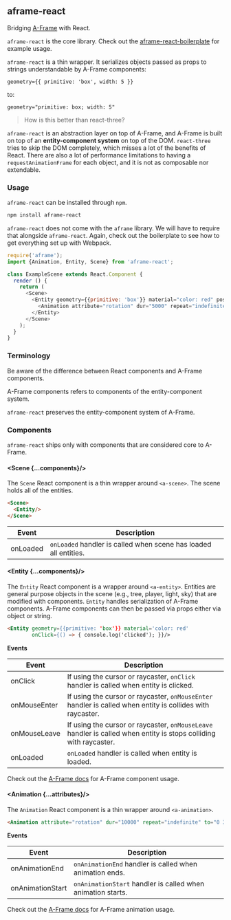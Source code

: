 ## aframe-react

Bridging [A-Frame](https://aframe.io) with React.

`aframe-react` is the core library. Check out the
[aframe-react-boilerplate](https://github.com/ngokevin/aframe-react-boilerplate)
for example usage.

`aframe-react` is a thin wrapper. It serializes objects passed as props to
strings understandable by A-Frame components:

```
geometry={{ primitive: 'box', width: 5 }}
```

to:

```
geometry="primitive: box; width: 5"
```

> How is this better than react-three?

`aframe-react` is an abstraction layer on top of A-Frame, and A-Frame is built
on top of an **entity-component system** on top of the DOM. `react-three` tries
to skip the DOM completely, which misses a lot of the benefits of React.  There
are also a lot of performance limitations to having a `requestAnimationFrame`
for each object, and it is not as composable nor extendable.

### Usage

`aframe-react` can be installed through `npm`.

```bash
npm install aframe-react
```

`aframe-react` does not come with the `aframe` library. We will have to require
that alongside `aframe-react`. Again, check out the boilerplate to see how to
get everything set up with Webpack.

```js
require('aframe');
import {Animation, Entity, Scene} from 'aframe-react';

class ExampleScene extends React.Component {
  render () {
    return (
      <Scene>
        <Entity geometry={{primitive: 'box'}} material="color: red" position={[0, 0, -5]}>
          <Animation attribute="rotation" dur="5000" repeat="indefinite" to={[0, 360, 360]}/>
        </Entity>
      </Scene>
    );
  }
}
```

### Terminology

Be aware of the difference between React components and A-Frame components.

A-Frame components refers to components of the entity-component system.

`aframe-react` preserves the entity-component system of A-Frame.

### Components

`aframe-react` ships only with components that are considered core to A-Frame.

#### \<Scene {...components}/>

The `Scene` React component is a thin wrapper around `<a-scene>`. The scene
holds all of the entities.

```html
<Scene>
  <Entity/>
</Scene>
```

| Event | Description |
| ----- | ----------- |
| onLoaded | `onLoaded` handler is called when scene has loaded all entities. |

#### \<Entity {...components}/>

The `Entity` React component is a wrapper around `<a-entity>`. Entities are
general purpose objects in the scene (e.g., tree, player, light, sky) that are
modified with components. `Entity` handles serialization of A-Frame components.
A-Frame components can then be passed via props either via object or string.

```html
<Entity geometry={{primitive: 'box'}} material='color: red'
        onClick={() => { console.log('clicked'); }}/>
```

**Events**

| Event | Description |
| ----- | ----------- |
| onClick | If using the cursor or raycaster, `onClick` handler is called when entity is clicked. |
| onMouseEnter | If using the cursor or raycaster, `onMouseEnter` handler is called when entity is collides with raycaster. |
| onMouseLeave | If using the cursor or raycaster, `onMouseLeave` handler is called when entity is stops colliding with raycaster. |
| onLoaded | `onLoaded` handler is called when entity is loaded. |

Check out the [A-Frame docs](https://aframe.io) for A-Frame component usage.

#### \<Animation {...attributes}/>

The `Animation` React component is a thin wrapper around `<a-animation>`.

```html
<Animation attribute="rotation" dur="10000" repeat="indefinite" to="0 360 360"/>
```

**Events**

| Event | Description |
| ----- | ----------- |
| onAnimationEnd | `onAnimationEnd` handler is called when animation ends. |
| onAnimationStart | `onAnimationStart` handler is called when animation starts. |

Check out the [A-Frame docs](https://aframe.io) for A-Frame animation usage.
